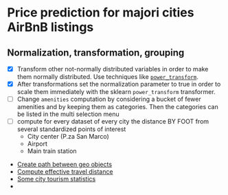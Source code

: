 # Price prediction for majori cities AirBnB listings

## Normalization, transformation, grouping

- [X] Transform other not-normally distributed variables in order to make them normally distributed. Use techniques like [`power_transform`](https://scikit-learn.org/stable/modules/generated/sklearn.preprocessing.power_transform.html).
- [X] After transformations set the normalization parameter to true in order to scale them immediately with the sklearn `power_transform` transformer.
- [ ] Change `amenities` computation by considering a bucket of fewer amenities and by keeping them as categories. Then the categories can be listed in the multi selection menu
- [ ] compute for every dataset of every city the distance BY FOOT from several standardized points of interest
  - City center (P.za San Marco)
  - Airport
  - Main train station
 - [Create path between geo objects](https://osmnx.readthedocs.io/en/stable/)
 - [Compute effective travel distance](https://lenkahas.com/post/pandana.html)
 - [Some city tourism statistics](https://ec.europa.eu/eurostat/statistics-explained/index.php?title=City_statistics_-_tourism)
 - 